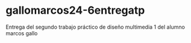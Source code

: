 # gallomarcos24-6entregatp
Entrega del segundo trabajo práctico de diseño multimedia 1 del alumno marcos gallo 
